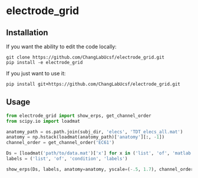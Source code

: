 # electrode_grid

## Installation
If you want the ability to edit the code locally:
```
git clone https://github.com/ChangLabUcsf/electrode_grid.git
pip install -e electrode_grid
```
If you just want to use it:
```
pip install git+https://github.com/ChangLabUcsf/electrode_grid.git
```

## Usage
```python
from electrode_grid import show_erps, get_channel_order
from scipy.io import loadmat

anatomy_path = os.path.join(subj_dir, 'elecs', 'TDT_elecs_all.mat')
anatomy = np.hstack(loadmat(anatomy_path)['anatomy'][:, -1])
channel_order = get_channel_order('EC61')

Ds = [loadmat('path/to/data.mat')['x'] for x in ('list', 'of', 'matlab', 'variables')]
labels = ('list', 'of', 'condition', 'labels')

show_erps(Ds, labels, anatomy=anatomy, yscale=(-.5, 1.7), channel_order=channel_order)
```
